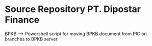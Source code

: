 # Source Repository PT. Dipostar Finance
BPKB --> Powershell script for moving BPKB document from PIC on branches to BPKB server
